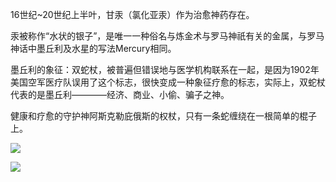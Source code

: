 16世纪~20世纪上半叶，甘汞（氯化亚汞）作为治愈神药存在。

汞被称作“水状的银子”，是唯一一种俗名与炼金术与罗马神祇有关的金属，与罗马神话中墨丘利及水星的写法Mercury相同。

墨丘利的象征：双蛇杖，被普遍但错误地与医学机构联系在一起，是因为1902年美国空军医疗队误用了这个标志，很快变成一种象征疗愈的标志，实际上，双蛇杖代表的是墨丘利————经济、商业、小偷、骗子之神。

健康和疗愈的守护神阿斯克勒庇俄斯的权杖，只有一条蛇缠绕在一根简单的棍子上。

![](/assets/Snipaste_2018-12-02_16-02-29.png)

![](/assets/Snipaste_2018-12-02_16-03-25.png)
